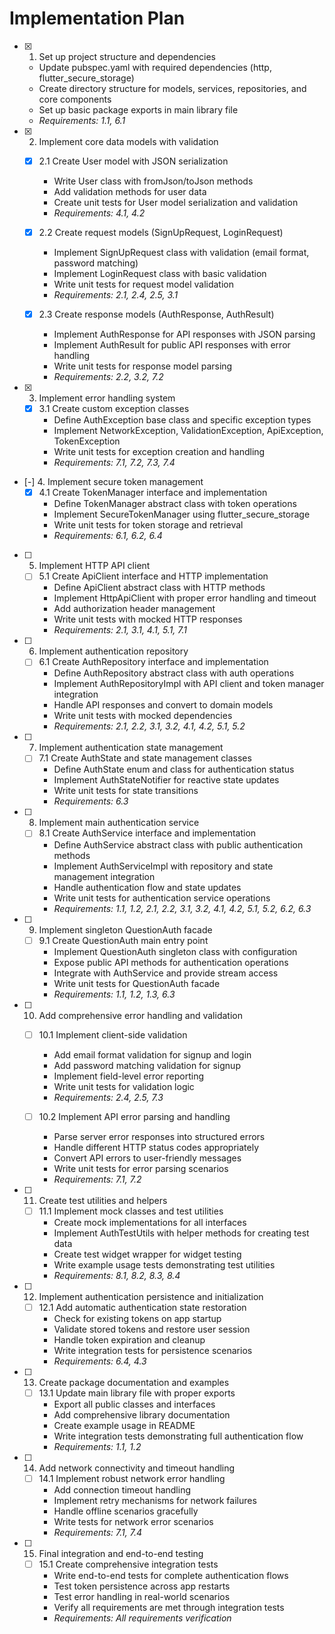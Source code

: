 # Implementation Plan

- [x] 1. Set up project structure and dependencies
  - Update pubspec.yaml with required dependencies (http, flutter_secure_storage)
  - Create directory structure for models, services, repositories, and core components
  - Set up basic package exports in main library file
  - _Requirements: 1.1, 6.1_

- [x] 2. Implement core data models with validation
  - [x] 2.1 Create User model with JSON serialization
    - Write User class with fromJson/toJson methods
    - Add validation methods for user data
    - Create unit tests for User model serialization and validation
    - _Requirements: 4.1, 4.2_

  - [x] 2.2 Create request models (SignUpRequest, LoginRequest)
    - Implement SignUpRequest class with validation (email format, password matching)
    - Implement LoginRequest class with basic validation
    - Write unit tests for request model validation
    - _Requirements: 2.1, 2.4, 2.5, 3.1_

  - [x] 2.3 Create response models (AuthResponse, AuthResult)
    - Implement AuthResponse for API responses with JSON parsing
    - Implement AuthResult for public API responses with error handling
    - Write unit tests for response model parsing
    - _Requirements: 2.2, 3.2, 7.2_

- [x] 3. Implement error handling system
  - [x] 3.1 Create custom exception classes
    - Define AuthException base class and specific exception types
    - Implement NetworkException, ValidationException, ApiException, TokenException
    - Write unit tests for exception creation and handling
    - _Requirements: 7.1, 7.2, 7.3, 7.4_

- [-] 4. Implement secure token management
  - [x] 4.1 Create TokenManager interface and implementation
    - Define TokenManager abstract class with token operations
    - Implement SecureTokenManager using flutter_secure_storage
    - Write unit tests for token storage and retrieval
    - _Requirements: 6.1, 6.2, 6.4_

- [ ] 5. Implement HTTP API client
  - [ ] 5.1 Create ApiClient interface and HTTP implementation
    - Define ApiClient abstract class with HTTP methods
    - Implement HttpApiClient with proper error handling and timeout
    - Add authorization header management
    - Write unit tests with mocked HTTP responses
    - _Requirements: 2.1, 3.1, 4.1, 5.1, 7.1_

- [ ] 6. Implement authentication repository
  - [ ] 6.1 Create AuthRepository interface and implementation
    - Define AuthRepository abstract class with auth operations
    - Implement AuthRepositoryImpl with API client and token manager integration
    - Handle API responses and convert to domain models
    - Write unit tests with mocked dependencies
    - _Requirements: 2.1, 2.2, 3.1, 3.2, 4.1, 4.2, 5.1, 5.2_

- [ ] 7. Implement authentication state management
  - [ ] 7.1 Create AuthState and state management classes
    - Define AuthState enum and class for authentication status
    - Implement AuthStateNotifier for reactive state updates
    - Write unit tests for state transitions
    - _Requirements: 6.3_

- [ ] 8. Implement main authentication service
  - [ ] 8.1 Create AuthService interface and implementation
    - Define AuthService abstract class with public authentication methods
    - Implement AuthServiceImpl with repository and state management integration
    - Handle authentication flow and state updates
    - Write unit tests for authentication service operations
    - _Requirements: 1.1, 1.2, 2.1, 2.2, 3.1, 3.2, 4.1, 4.2, 5.1, 5.2, 6.2, 6.3_

- [ ] 9. Implement singleton QuestionAuth facade
  - [ ] 9.1 Create QuestionAuth main entry point
    - Implement QuestionAuth singleton class with configuration
    - Expose public API methods for authentication operations
    - Integrate with AuthService and provide stream access
    - Write unit tests for QuestionAuth facade
    - _Requirements: 1.1, 1.2, 1.3, 6.3_

- [ ] 10. Add comprehensive error handling and validation
  - [ ] 10.1 Implement client-side validation
    - Add email format validation for signup and login
    - Add password matching validation for signup
    - Implement field-level error reporting
    - Write unit tests for validation logic
    - _Requirements: 2.4, 2.5, 7.3_

  - [ ] 10.2 Implement API error parsing and handling
    - Parse server error responses into structured errors
    - Handle different HTTP status codes appropriately
    - Convert API errors to user-friendly messages
    - Write unit tests for error parsing scenarios
    - _Requirements: 7.1, 7.2_

- [ ] 11. Create test utilities and helpers
  - [ ] 11.1 Implement mock classes and test utilities
    - Create mock implementations for all interfaces
    - Implement AuthTestUtils with helper methods for creating test data
    - Create test widget wrapper for widget testing
    - Write example usage tests demonstrating test utilities
    - _Requirements: 8.1, 8.2, 8.3, 8.4_

- [ ] 12. Implement authentication persistence and initialization
  - [ ] 12.1 Add automatic authentication state restoration
    - Check for existing tokens on app startup
    - Validate stored tokens and restore user session
    - Handle token expiration and cleanup
    - Write integration tests for persistence scenarios
    - _Requirements: 6.4, 4.3_

- [ ] 13. Create package documentation and examples
  - [ ] 13.1 Update main library file with proper exports
    - Export all public classes and interfaces
    - Add comprehensive library documentation
    - Create example usage in README
    - Write integration tests demonstrating full authentication flow
    - _Requirements: 1.1, 1.2_

- [ ] 14. Add network connectivity and timeout handling
  - [ ] 14.1 Implement robust network error handling
    - Add connection timeout handling
    - Implement retry mechanisms for network failures
    - Handle offline scenarios gracefully
    - Write tests for network error scenarios
    - _Requirements: 7.1, 7.4_

- [ ] 15. Final integration and end-to-end testing
  - [ ] 15.1 Create comprehensive integration tests
    - Write end-to-end tests for complete authentication flows
    - Test token persistence across app restarts
    - Test error handling in real-world scenarios
    - Verify all requirements are met through integration tests
    - _Requirements: All requirements verification_